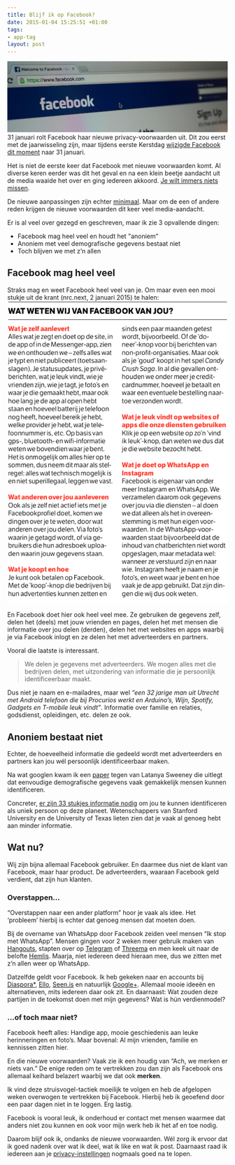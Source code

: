```yaml
---
title: Blijf ik op Facebook?
date: 2015-01-04 15:25:51 +01:00
tags:
- app-tag
layout: post
---
```


![Facebook](/content/images/2015/Jan/Facebook_header.jpg)
31 januari rolt Facebook haar nieuwe privacy-voorwaarden uit. Dit zou eerst met de jaarwisseling zijn, maar tijdens eerste Kerstdag [wijzigde Facebook dit moment](http://nos.nl/artikel/2011151) naar 31 januari.

Het is niet de eerste keer dat Facebook met nieuwe voorwaarden komt. Al diverse keren eerder was dit het geval en na een klein beetje aandacht uit de media waaide het over en ging iedereen akkoord. [Je wilt immers niets missen](http://en.wikipedia.org/wiki/Fear_of_missing_out).

De nieuwe aanpassingen zijn echter [minimaal](http://www.frankwatching.com/archive/2014/12/18/dit-zijn-de-nieuwe-voorwaarden-van-facebook-moeten-we-bang-zijn/). Maar om de een of andere reden krijgen de nieuwe voorwaarden dit keer veel media-aandacht.

Er is al veel over gezegd en geschreven, maar ik zie 3 opvallende dingen:

* Facebook mag heel veel en houdt het "anoniem”
* Anoniem met veel demografische gegevens bestaat niet
* Toch blijven we met z’n allen

## Facebook mag heel veel
Straks mag en weet Facebook heel veel van je. Om maar even een mooi stukje uit de krant (nrc.next, 2 januari 2015) te halen:
![Knipsel nrc.next, 2 januari 2015](/content/images/2015/Jan/nrcnext_knipsel.gif)

En Facebook doet hier ook heel veel mee. Ze gebruiken de gegevens zelf, delen het (deels) met jouw vrienden en pages, delen het met mensen die informatie over jou delen (derden), delen het met websites en apps waarbij je via Facebook inlogt en ze delen het met adverteerders en partners.

Vooral die laatste is interessant.
> We delen je gegevens met adverteerders. We mogen alles met die bedrijven delen, met uitzondering van informatie die je persoonlijk identificeerbaar maakt.

Dus niet je naam en e-mailadres, maar wel *“een 32 jarige man uit Utrecht met Android telefoon die bij Procurios werkt en Arduino’s, Wijn, Spotify, Gadgets en T-mobile leuk vindt”*. Informatie over familie en relaties, godsdienst, opleidingen, etc. delen ze ook.

## Anoniem bestaat niet
Echter, de hoeveelheid informatie die gedeeld wordt met adverteerders en partners kan jou wél persoonlijk identificeerbaar maken. 

Na wat googlen kwam ik een [paper](http://dataprivacylab.org/projects/identifiability/paper1.pdf) tegen van  Latanya Sweeney die uitlegt dat eenvoudige demografische gegevens vaak gemakkelijk mensen kunnen identificeren.

Concreter, [er zijn 33 stukjes informatie nodig](http://blogs.wsj.com/digits/2010/08/04/the-information-that-is-needed-to-identify-you-33-bits/) om jou te kunnen identificeren als uniek persoon op deze planeet. Wetenschappers van Stanford University en de University of Texas lieten zien dat je vaak al genoeg hebt aan minder informatie.

## Wat nu?
Wij zijn bijna allemaal Facebook gebruiker. En daarmee dus niet de klant van Facebook, maar haar product. De adverteerders, waaraan Facebook geld verdient, dat zijn hun klanten.

### Overstappen…
“Overstappen naar een ander platform” hoor je vaak als idee. Het ‘probleem’ hierbij is echter dat genoeg mensen dat moeten doen.

Bij de overname van WhatsApp door Facebook zeiden veel mensen “Ik stop met WhatsApp”. Mensen gingen voor 2 weken meer gebruik maken van [Hangouts](http://www.google.com/+/learnmore/hangouts/), stapten over op [Telegram](https://telegram.org/) of [Threema](https://threema.ch/en) en men keek uit naar de belofte [Hemlis](https://heml.is/). Maarja, niet iedereen deed hieraan mee, dus we zitten met z’n allen weer op WhatsApp.

Datzelfde geldt voor Facebook. Ik heb gekeken naar en accounts bij [Diaspora*](https://diasporafoundation.org/), [Ello](https://ello.co/), [Seen.is](https://www.seen.is/) en natuurlijk [Google+](http://plus.google.com). Allemaal mooie ideeën en alternatieven, mits iedereen daar ook zit. En daarnaast: Wat zouden deze partijen in de toekomst doen met mijn gegevens? Wat is hún verdienmodel?

### …of toch maar niet?
Facebook heeft alles: Handige app, mooie geschiedenis aan leuke herinneringen en foto’s. Maar bovenal: Al mijn vrienden, familie en kennissen zitten hier.

En die nieuwe voorwaarden? Vaak zie ik een houdig van “Ach, we merken er niets van.” De enige reden om te vertrekken zou dan zijn als Facebook ons allemaal keihard belazert waarbij we dat ook **merken**.

Ik vind deze struisvogel-tactiek moeilijk te volgen en heb de afgelopen weken overwogen te vertrekken bij Facebook. Hierbij heb ik geoefend door een paar dagen niet in te loggen. Erg lastig.

Facebook is vooral leuk, ik onderhoud er contact met mensen waarmee dat anders niet zou kunnen en ook voor mijn werk heb ik het af en toe nodig.

Daarom blijf ook ik, ondanks de nieuwe voorwaarden. Wél zorg ik ervoor dat ik goed nadenk over wat ik deel, wat ik like en wat ik post. Daarnaast raad ik iedereen aan je [privacy-instellingen](https://www.facebook.com/settings?tab=privacy) nogmaals goed na te lopen.